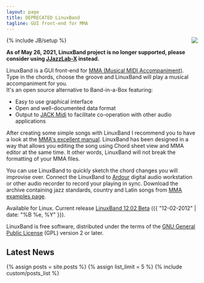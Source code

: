 ```yaml
---
layout: page
title: DEPRECATED LinuxBand
tagline: GUI front-end for MMA
---
```

{% include JB/setup %}
<img style="float:right" src="assets/images/linuxband_chord_sheet_small.png" />

**As of May 26, 2021, LinuxBand project is no longer supported, please consider using [JJazzLab-X](https://github.com/jjazzboss/JJazzLab-X) instead.**

LinuxBand is a GUI front-end for <a href="http://www.mellowood.ca/mma/">MMA (Musical MIDI Accompaniment)</a>. Type in the chords, choose the groove and LinuxBand will play a musical accompaniment for you.<br />It's an open source alternative to Band-in-a-Box featuring:
<ul>
  <li>Easy to use graphical interface</li>
  <li>Open and well-documented data format</li>
  <li>Output to <a href="http://jackaudio.org">JACK Midi</a> to facilitate co-operation with other audio applications</li>
</ul>
After creating some simple songs with LinuxBand I recommend you to have a look at the <a href="http://www.mellowood.ca/mma/downloads.html">MMA's excellent manual</a>. LinuxBand has been designed in a way that allows you editing the song using Chord sheet view and MMA editor at the same time. It other words, LinuxBand will not break the formatting of your MMA files.

You can use LinuxBand to quickly sketch the chord changes you will improvise over. Connect the LinuxBand to <a href="http://ardour.org/">Ardour</a> digital audio workstation or other audio recorder to record your playing in sync. Download the archive containing jazz standards, country and Latin songs from <a href="http://www.mellowood.ca/mma/examples.html">MMA examples page</a>.

Available for Linux. Current release <a href="downloads.html">LinuxBand 12.02 Beta</a> ({{ "12-02-2012" | date: "%B %e, %Y" }}).

LinuxBand is free software, distributed under the terms of the <a href="http://www.gnu.org/copyleft/gpl.html">GNU General Public License</a> (GPL)
version 2 or later.

## Latest News
{% assign posts = site.posts %}
{% assign list_limit = 5 %}
{% include custom/posts_list %}

<!--
## Archive
<ul class="posts">
  {% for post in site.posts offset:5 %}
    <li><span>{{ post.date | date_to_string }}</span> &raquo; <a href="{{ BASE_PATH }}{{ post.url }}">{{ post.title }}</a></li>
  {% endfor %}
</ul>
-->

